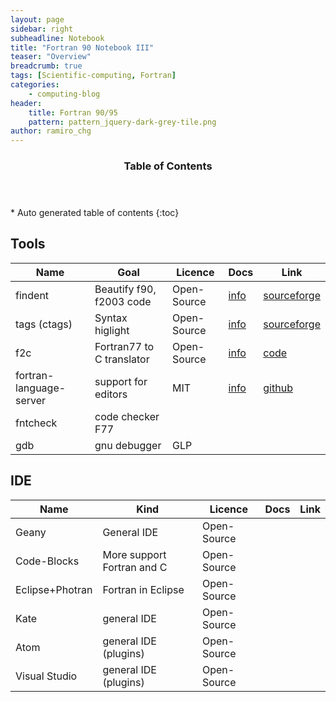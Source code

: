 ```yaml
---
layout: page
sidebar: right
subheadline: Notebook
title: "Fortran 90 Notebook III"
teaser: "Overview"
breadcrumb: true
tags: [Scientific-computing, Fortran]
categories:
    - computing-blog
header:
    title: Fortran 90/95
    pattern: pattern_jquery-dark-grey-tile.png
author: ramiro_chg
---
```


<section id="table-of-contents" class="toc">
  <header>
    <h3>Table of Contents</h3>
  </header>
<div id="drawer" markdown="1">
*  Auto generated table of contents
{:toc}
</div>
</section><!-- /#table-of-contents -->

## Tools

| Name 	            | Goal                        | Licence       |	Docs   | Link       |
| ----------------- | --------------------------- | ------------- | -------| ---------- |
| findent           | Beautify f90, f2003 code    |  Open-Source  | [info](https://sourceforge.net/projects/findent/)  | [sourceforge](https://sourceforge.net/projects/findent/) |
| tags (ctags)      | Syntax higlight             |  Open-Source  | [info](http://ctags.sourceforge.net/) | [sourceforge](https://sourceforge.net/projects/ctags/)                |
| f2c               | Fortran77 to C translator   |  Open-Source  | [info](https://en.wikipedia.org/wiki/F2c) | [code](http://www.netlib.org/f2c/) |
| fortran-language-server | support for editors   |  MIT          | [info](https://github.com/hansec/fortran-language-server) | [github](https://github.com/hansec/fortran-language-server) |
| fntcheck                | code checker F77      |               |       |             |
| gdb                     | gnu debugger          |  GLP          |       |             |


## IDE

| Name 	            | Kind                        | Licence       |	Docs   | Link       |
| ----------------- | --------------------------- | ------------- | -------| ---------- |
| Geany             | General IDE                 |  Open-Source  |        |            |
| Code-Blocks       | More support Fortran and C  |  Open-Source  |        |            |
| Eclipse+Photran   | Fortran in Eclipse          |  Open-Source  |        |            |
| Kate              | general IDE                 |  Open-Source  |        |            |
| Atom              | general IDE (plugins)       |  Open-Source  |        |            |
| Visual Studio     | general IDE (plugins)       |  Open-Source  |        |            |


